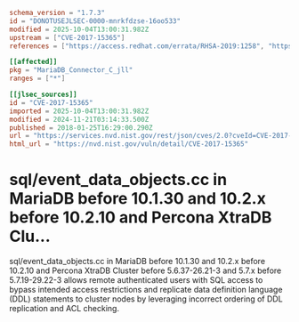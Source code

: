 ```toml
schema_version = "1.7.3"
id = "DONOTUSEJLSEC-0000-mnrkfdzse-16oo533"
modified = 2025-10-04T13:00:31.982Z
upstream = ["CVE-2017-15365"]
references = ["https://access.redhat.com/errata/RHSA-2019:1258", "https://bugzilla.redhat.com/show_bug.cgi?id=1524234", "https://github.com/MariaDB/server/commit/0b5a5258abbeaf8a0c3a18c7e753699787fdf46e", "https://lists.fedoraproject.org/archives/list/package-announce%40lists.fedoraproject.org/message/ELCZV46WIYSJ6VMC65GMNN3A3QDRUJGK/", "https://mariadb.com/kb/en/library/mariadb-10130-release-notes/", "https://mariadb.com/kb/en/library/mariadb-10210-release-notes/", "https://www.debian.org/security/2018/dsa-4341", "https://www.percona.com/blog/2017/10/30/percona-xtradb-cluster-5-6-37-26-21-3-is-now-available/", "https://www.percona.com/doc/percona-xtradb-cluster/LATEST/release-notes/Percona-XtraDB-Cluster-5.7.19-29.22-3.html", "https://access.redhat.com/errata/RHSA-2019:1258", "https://bugzilla.redhat.com/show_bug.cgi?id=1524234", "https://github.com/MariaDB/server/commit/0b5a5258abbeaf8a0c3a18c7e753699787fdf46e", "https://lists.fedoraproject.org/archives/list/package-announce%40lists.fedoraproject.org/message/ELCZV46WIYSJ6VMC65GMNN3A3QDRUJGK/", "https://mariadb.com/kb/en/library/mariadb-10130-release-notes/", "https://mariadb.com/kb/en/library/mariadb-10210-release-notes/", "https://www.debian.org/security/2018/dsa-4341", "https://www.percona.com/blog/2017/10/30/percona-xtradb-cluster-5-6-37-26-21-3-is-now-available/", "https://www.percona.com/doc/percona-xtradb-cluster/LATEST/release-notes/Percona-XtraDB-Cluster-5.7.19-29.22-3.html"]

[[affected]]
pkg = "MariaDB_Connector_C_jll"
ranges = ["*"]

[[jlsec_sources]]
id = "CVE-2017-15365"
imported = 2025-10-04T13:00:31.982Z
modified = 2024-11-21T03:14:33.500Z
published = 2018-01-25T16:29:00.290Z
url = "https://services.nvd.nist.gov/rest/json/cves/2.0?cveId=CVE-2017-15365"
html_url = "https://nvd.nist.gov/vuln/detail/CVE-2017-15365"
```

# sql/event_data_objects.cc in MariaDB before 10.1.30 and 10.2.x before 10.2.10 and Percona XtraDB Clu...

sql/event_data_objects.cc in MariaDB before 10.1.30 and 10.2.x before 10.2.10 and Percona XtraDB Cluster before 5.6.37-26.21-3 and 5.7.x before 5.7.19-29.22-3 allows remote authenticated users with SQL access to bypass intended access restrictions and replicate data definition language (DDL) statements to cluster nodes by leveraging incorrect ordering of DDL replication and ACL checking.

